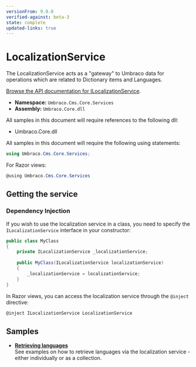 ```yaml
---
versionFrom: 9.0.0
verified-against: beta-3
state: complete
updated-links: true
---
```


# LocalizationService

The LocalizationService acts as a "gateway" to Umbraco data for operations which are related to Dictionary items and Languages.

[Browse the API documentation for ILocalizationService](https://apidocs.umbraco.com/v9/csharp/api/Umbraco.Cms.Core.Services.ILocalizationService.html).

 * **Namespace:** `Umbraco.Cms.Core.Services`
 * **Assembly:** `Umbraco.Core.dll`

All samples in this document will require references to the following dll:

* Umbraco.Core.dll

All samples in this document will require the following using statements:

```csharp
using Umbraco.Cms.Core.Services;
```

For Razor views:
```csharp
@using Umbraco.Cms.Core.Services
```

## Getting the service

### Dependency Injection

If you wish to use the localization service in a class, you need to specify the `ILocalizationService` interface in your constructor:

```c#
public class MyClass
{
    private ILocalizationService _localizationService;
    
    public MyClass(ILocalizationService localizationService)
    {
        _localizationService = localizationService;
    }
}
```

In Razor views, you can access the localization service through the `@inject` directive:

```csharp
@inject ILocalizationService LocalizationService
```

## Samples

* [**Retrieving languages**](Retrieving-languages.md)<br />See examples on how to retrieve languages via the localization service - either individually or as a collection.